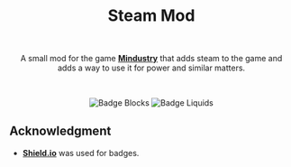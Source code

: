 <div align = center>
  
# Steam Mod

<br>

A small mod for the game **[Mindustry]** that adds steam to the game and <br>
adds a way to use it for power and similar matters.

<br>

![Badge Blocks]
![Badge Liquids]

</div>
  
## Acknowledgment

-   **[Shield.io]** was used for badges.

<!----------------------------------------------------------------------------->

[Mindustry]: https://github.com/Anuken/Mindustry
[Shield.io]: https://shields.io

<!----------------------------------[ Badges ]--------------------------------->

[Badge Blocks]: https://img.shields.io/github/directory-file-count/oldyezero/steam-mod/content/blocks?label=Blocks&style=plastic
[Badge Liquids]: https://img.shields.io/github/directory-file-count/oldyezero/steam-mod/content/liquids?label=Liquids&style=plastic
